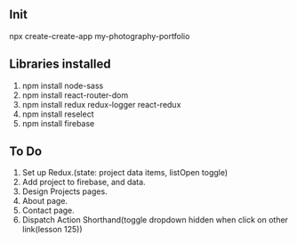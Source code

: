 ## Init

npx create-create-app my-photography-portfolio

## Libraries installed

1.  npm install node-sass
2.  npm install react-router-dom
3.  npm install redux redux-logger react-redux
4.  npm install reselect
5.  npm install firebase

## To Do

1.  Set up Redux.(state: project data items, listOpen toggle)
2.  Add project to firebase, and data.
3.  Design Projects pages.
4.  About page.
5.  Contact page.
6.  Dispatch Action Shorthand(toggle dropdown hidden when click on other link(lesson 125))

